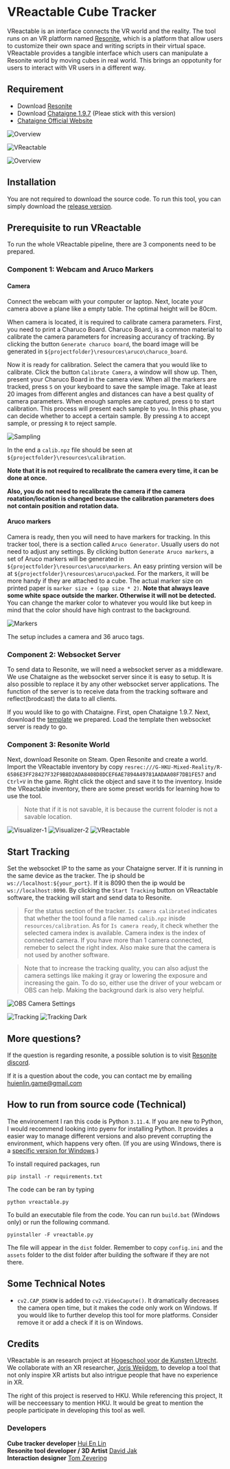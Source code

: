 # VReactable Cube Tracker

VReactable is an interface connects the VR world and the reality. The tool runs on an VR platform named [Resonite](https://store.steampowered.com/app/2519830/Resonite/), which is a platform that allow users to customize their own space and writing scripts in their virtual space. VReactable provides a tangible interface which users can manipulate a Resonite world by moving cubes in real world. This brings an oppotunity for users to interact with VR users in a different way.

## Requirement

- Download [Resonite](https://store.steampowered.com/app/2519830/Resonite/)
- Download [Chataigne 1.9.7](https://benjamin.kuperberg.fr/chataigne/user/data/Chataigne-win-x64-1.9.7.exe) (Pleae stick with this version)
- [Chataigne Official Website](http://benjamin.kuperberg.fr/chataigne/en)

![Overview](./assets/readme/overview_optimized.gif)

![VReactable](./assets/readme/vreactable-python_optimized.gif)

![Overview](./assets/readme/overview.PNG)

## Installation

You are not required to download the source code. To run this tool, you can simply download the [release version](https://github.com/willake/vreactable/releases/).

## Prerequisite to run VReactable

To run the whole VReactable pipeline, there are 3 components need to be prepared.

### Component 1: Webcam and Aruco Markers

#### Camera

Connect the webcam with your computer or laptop. Next, locate your camera above a plane like a empty table. The optimal height will be 80cm.

When camera is located, it is required to calibrate camera parameters. First, you need to print a Charuco Board. Charuco Board, is a common material to calibrate the camera parameters for increasing accurancy of tracking. By clicking the button `Generate charuco board`, the board image will be generated in `${projectfolder}\resources\aruco\charuco_board`.

Now it is ready for calibration. Select the camera that you would like to calibrate. Click the button `Calibrate Camera`, a window will show up. Then, present your Charuco Board in the camera view. When all the markers are tracked, press `S` on your keyboard to save the sample image. Take at least 20 images from different angles and distances can have a best quality of camera parameters. When enough samples are captured, press `Q` to start calibration. This process will present each sample to you. In this phase, you can decide whether to accept a certain sample. By pressing `A` to accept sample, or pressing `R` to reject sample.

![Sampling](./assets/readme/sampling_optimized.gif)

In the end a `calib.npz` file should be seen at `${projectfolder}\resources\calibration`.

**Note that it is not required to recalibrate the camera every time, it can be done at once.**

**Also, you do not need to recalibrate the camera if the camera roatation/location is changed because the calibration parameters does not contain position and rotation data.**

#### Aruco markers

Camera is ready, then you will need to have markers for tracking. In this tracker tool, there is a section called `Aruco Generator`. Usually users do not need to adjust any settings. By clicking button `Generate Aruco markers`, a set of Aruco markers will be generated in `${projectfolder}\resources\aruco\markers`. An easy printing version will be at `${projectfolder}\resources\aruco\packed`. For the markers, it will be more handy if they are attached to a cube. The actual marker size on printed paper is `marker size + (gap size * 2)`. **Note that always leave some white space outside the marker. Otherwise it will not be detected.** You can change the marker color to whatever you would like but keep in mind that the color should have high contrast to the background.

![Markers](./assets/readme/markers.png)

The setup includes a camera and 36 aruco tags.

### Component 2: Websocket Server

To send data to Resonite, we will need a websocket server as a middleware. We use Chataigne as the websocket server since it is easy to setup. It is also possible to replace it by any other websocket server applications. The function of the server is to receive data from the tracking software and reflect(brodcast) the data to all clients.

If you would like to go with Chataigne. First, open Chataigne 1.9.7. Next, download the [template](https://github.com/willake/vreactable/releases) we prepared. Load the template then websocket server is ready to go.

### Component 3: Resonite World

Next, download Resonite on Steam. Open Resonite and create a world. Import the VReactable inventory by copy `resrec:///G-HKU-Mixed-Reality/R-6586E3FF28427F32F9B8D2ADA8408D8DCEF6AE7894A49781AADAA08F7DB1FE57` and `Ctrl+V` in the game. Right click the object and save it to the inventory. Inside the VReactable inventory, there are some preset worlds for learning how to use the tool.

> Note that if it is not savable, it is because the current foloder is not a savable location.

![Visualizer-1](./assets/readme/visualizer-1_optimized.gif)
![Visualizer-2](./assets/readme/visualizer-2_optimized.gif)
![VReactable](./assets/readme/vreactable-tool_optimized.gif)

## Start Tracking

Set the websocket IP to the same as your Chataigne server. If it is running in the same device as the tracker. The ip should be `ws://localhost:${your_port}`. If it is 8090 then the ip would be `ws://localhost:8090`. By clicking the `Start Tracking` button on VReactable software, the tracking will start and send data to Resonite.

> For the status section of the tracker. `Is camera calibrated` indicates that whether the tool found a file named `calib.npz` inisde `resources/calibration`. As for `Is camera ready`, it check whether the selected camera index is available. Camera index is the index of connected camera. If you have more than 1 camera connected, remeber to select the right index. Also make sure that the camera is not used by another software.

> Note that to increase the tracking quality, you can also adjust the camera settings like making it gray or lowering the exposure and increasing the gain. To do so, either use the driver of your webcam or OBS can help. Making the background dark is also very helpful.

![OBS Camera Settings](./assets/readme/obs.png)

![Tracking](./assets/readme/tracking_optimized.gif)
![Tracking Dark](./assets/readme/tracking_dark_optimized.gif)

## More questions?

If the question is regarding resonite, a possible solution is to visit [Resonite discord](https://discord.gg/resonite).

If it is a question about the code, you can contact me by emailing huienlin.game@gmail.com

## How to run from source code (Technical)

The environement I ran this code is Python `3.11.4`. If you are new to Python, I would recommend looking into pyenv for installing Python. It provides a easier way to manage different versions and also prevent corrupting the environment, which happens very often. (If you are using Windows, there is a [specific version for Windows](https://github.com/pyenv-win/pyenv-win).)

To install required packages, run

```
pip install -r requirements.txt
```

The code can be ran by typing

```
python vreactable.py
```

To build an executable file from the code. You can run `build.bat` (Windows only) or run the following command.

```
pyinstaller -F vreactable.py
```

The file will appear in the `dist` folder. Remember to copy `config.ini` and the `assets` folder to the dist folder after building the software if they are not there.

## Some Technical Notes

- `cv2.CAP_DSHOW` is added to `cv2.VideoCapute()`. It dramatically decreases the camera open time, but it makes the code only work on Windows. If you would like to further develop this tool for more platforms. Consider remove it or add a check if it is on Windows.

## Credits

VReactable is an research project at [Hogeschool voor de Kunsten Utrecht](https://www.hku.nl/). We collaborate with an XR researcher, [Joris Weijdom](https://www.hku.nl/en/research/professorships/performative-creative-processes/phd-research-joris-weijdom), to develop a tool that not only inspire XR artists but also intrigue people that have no experience in XR.

The right of this project is reserved to HKU. While referencing this project, It will be necceessary to mention HKU. It would be great to mention the people participate in developing this tool as well.

### Developers

**Cube tracker developer** [Hui En Lin](https://hui-en.me) <br>
**Resonite tool developer / 3D Artist** [David Jak](https://linktr.ee/Davidoo379) <br>
**Interaction designer** [Tom Zevering](http://snuuf.com/)
